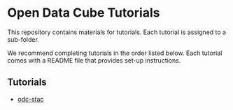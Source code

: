 # Open Data Cube Tutorials
This repository contains materials for tutorials.
Each tutorial is assigned to a sub-folder.

We recommend completing tutorials in the order listed below.
Each tutorial comes with a README file that provides set-up instructions.

## Tutorials
* [odc-stac](odc-stac/README.md)